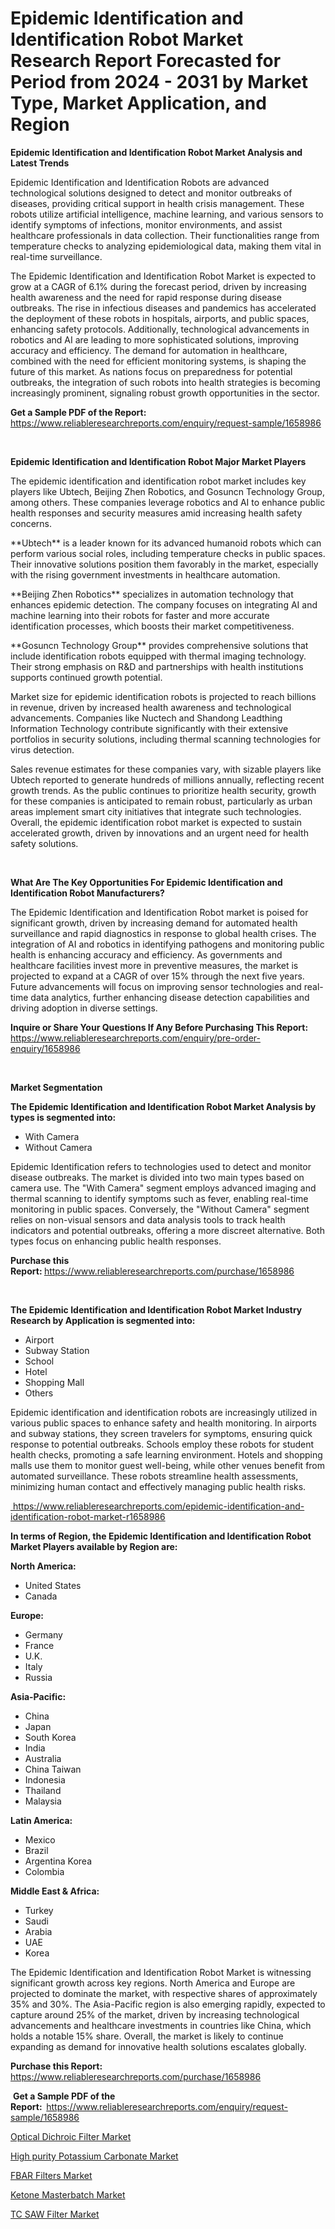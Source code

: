 <p><h1>Epidemic Identification and Identification Robot Market Research Report Forecasted for Period from 2024 -  2031 by Market Type, Market Application, and Region</h1></p><p><strong>Epidemic Identification and Identification Robot Market Analysis and Latest Trends</strong></p>
<p><p>Epidemic Identification and Identification Robots are advanced technological solutions designed to detect and monitor outbreaks of diseases, providing critical support in health crisis management. These robots utilize artificial intelligence, machine learning, and various sensors to identify symptoms of infections, monitor environments, and assist healthcare professionals in data collection. Their functionalities range from temperature checks to analyzing epidemiological data, making them vital in real-time surveillance.</p><p>The Epidemic Identification and Identification Robot Market is expected to grow at a CAGR of 6.1% during the forecast period, driven by increasing health awareness and the need for rapid response during disease outbreaks. The rise in infectious diseases and pandemics has accelerated the deployment of these robots in hospitals, airports, and public spaces, enhancing safety protocols. Additionally, technological advancements in robotics and AI are leading to more sophisticated solutions, improving accuracy and efficiency. The demand for automation in healthcare, combined with the need for efficient monitoring systems, is shaping the future of this market. As nations focus on preparedness for potential outbreaks, the integration of such robots into health strategies is becoming increasingly prominent, signaling robust growth opportunities in the sector.</p></p>
<p><strong>Get a Sample PDF of the Report:&nbsp;</strong> <a href="https://www.reliableresearchreports.com/enquiry/request-sample/1658986?utm_campaign=10&utm_medium=2&utm_source=Github&utm_content=ia&utm_term=28092024&utm_id=epidemic-identification-and-identification-robot">https://www.reliableresearchreports.com/enquiry/request-sample/1658986</a></p>
<p>&nbsp;</p>
<p><strong>Epidemic Identification and Identification Robot Major Market Players</strong></p>
<p><p>The epidemic identification and identification robot market includes key players like Ubtech, Beijing Zhen Robotics, and Gosuncn Technology Group, among others. These companies leverage robotics and AI to enhance public health responses and security measures amid increasing health safety concerns.</p><p>**Ubtech** is a leader known for its advanced humanoid robots which can perform various social roles, including temperature checks in public spaces. Their innovative solutions position them favorably in the market, especially with the rising government investments in healthcare automation.</p><p>**Beijing Zhen Robotics** specializes in automation technology that enhances epidemic detection. The company focuses on integrating AI and machine learning into their robots for faster and more accurate identification processes, which boosts their market competitiveness. </p><p>**Gosuncn Technology Group** provides comprehensive solutions that include identification robots equipped with thermal imaging technology. Their strong emphasis on R&D and partnerships with health institutions supports continued growth potential.</p><p>Market size for epidemic identification robots is projected to reach billions in revenue, driven by increased health awareness and technological advancements. Companies like Nuctech and Shandong Leadthing Information Technology contribute significantly with their extensive portfolios in security solutions, including thermal scanning technologies for virus detection.</p><p>Sales revenue estimates for these companies vary, with sizable players like Ubtech reported to generate hundreds of millions annually, reflecting recent growth trends. As the public continues to prioritize health security, growth for these companies is anticipated to remain robust, particularly as urban areas implement smart city initiatives that integrate such technologies. Overall, the epidemic identification robot market is expected to sustain accelerated growth, driven by innovations and an urgent need for health safety solutions.</p></p>
<p>&nbsp;</p>
<p><strong>What Are The Key Opportunities For Epidemic Identification and Identification Robot Manufacturers?</strong></p>
<p><p>The Epidemic Identification and Identification Robot market is poised for significant growth, driven by increasing demand for automated health surveillance and rapid diagnostics in response to global health crises. The integration of AI and robotics in identifying pathogens and monitoring public health is enhancing accuracy and efficiency. As governments and healthcare facilities invest more in preventive measures, the market is projected to expand at a CAGR of over 15% through the next five years. Future advancements will focus on improving sensor technologies and real-time data analytics, further enhancing disease detection capabilities and driving adoption in diverse settings.</p></p>
<p><strong>Inquire or Share Your Questions If Any Before Purchasing This Report:</strong> <a href="https://www.reliableresearchreports.com/enquiry/pre-order-enquiry/1658986?utm_campaign=10&utm_medium=2&utm_source=Github&utm_content=ia&utm_term=28092024&utm_id=epidemic-identification-and-identification-robot">https://www.reliableresearchreports.com/enquiry/pre-order-enquiry/1658986</a></p>
<p>&nbsp;</p>
<p><strong>Market Segmentation</strong></p>
<p><strong>The Epidemic Identification and Identification Robot Market Analysis by types is segmented into:</strong></p>
<p><ul><li>With Camera</li><li>Without Camera</li></ul></p>
<p><p>Epidemic Identification refers to technologies used to detect and monitor disease outbreaks. The market is divided into two main types based on camera use. The "With Camera" segment employs advanced imaging and thermal scanning to identify symptoms such as fever, enabling real-time monitoring in public spaces. Conversely, the "Without Camera" segment relies on non-visual sensors and data analysis tools to track health indicators and potential outbreaks, offering a more discreet alternative. Both types focus on enhancing public health responses.</p></p>
<p><strong>Purchase this Report:&nbsp;</strong><a href="https://www.reliableresearchreports.com/purchase/1658986?utm_campaign=10&utm_medium=2&utm_source=Github&utm_content=ia&utm_term=28092024&utm_id=epidemic-identification-and-identification-robot">https://www.reliableresearchreports.com/purchase/1658986</a></p>
<p>&nbsp;</p>
<p><strong>The Epidemic Identification and Identification Robot Market Industry Research by Application is segmented into:</strong></p>
<p><ul><li>Airport</li><li>Subway Station</li><li>School</li><li>Hotel</li><li>Shopping Mall</li><li>Others</li></ul></p>
<p><p>Epidemic identification and identification robots are increasingly utilized in various public spaces to enhance safety and health monitoring. In airports and subway stations, they screen travelers for symptoms, ensuring quick response to potential outbreaks. Schools employ these robots for student health checks, promoting a safe learning environment. Hotels and shopping malls use them to monitor guest well-being, while other venues benefit from automated surveillance. These robots streamline health assessments, minimizing human contact and effectively managing public health risks.</p></p>
<p><a href="https://www.reliableresearchreports.com/epidemic-identification-and-identification-robot-market-r1658986?utm_campaign=10&utm_medium=2&utm_source=Github&utm_content=ia&utm_term=28092024&utm_id=epidemic-identification-and-identification-robot">&nbsp;https://www.reliableresearchreports.com/epidemic-identification-and-identification-robot-market-r1658986</a></p>
<p><strong>In terms of Region, the Epidemic Identification and Identification Robot Market Players available by Region are:</strong></p>
<p>
    <p> <strong> North America: </strong>
        <ul>
            <li>United States</li>
            <li>Canada</li>
        </ul>
        </p> 
    <p> <strong> Europe: </strong>
        <ul>
            <li>Germany</li>
            <li>France</li>
            <li>U.K.</li>
            <li>Italy</li>
            <li>Russia</li>
        </ul>
        </p> 
    <p> <strong> Asia-Pacific: </strong>
        <ul>
            <li>China</li>
            <li>Japan</li>
            <li>South Korea</li>
            <li>India</li>
            <li>Australia</li>
            <li>China Taiwan</li>
            <li>Indonesia</li>
            <li>Thailand</li>
            <li>Malaysia</li>
        </ul>
        </p> 
    <p> <strong> Latin America: </strong>
        <ul>
            <li>Mexico</li>
            <li>Brazil</li>
            <li>Argentina Korea</li>
            <li>Colombia</li>
        </ul>
        </p> 
    <p> <strong> Middle East & Africa: </strong>
        <ul>
            <li>Turkey</li>
            <li>Saudi</li>
            <li>Arabia</li>
            <li>UAE</li>
            <li>Korea</li>
        </ul>
    </p>
    </p>
<p><p>The Epidemic Identification and Identification Robot Market is witnessing significant growth across key regions. North America and Europe are projected to dominate the market, with respective shares of approximately 35% and 30%. The Asia-Pacific region is also emerging rapidly, expected to capture around 25% of the market, driven by increasing technological advancements and healthcare investments in countries like China, which holds a notable 15% share. Overall, the market is likely to continue expanding as demand for innovative health solutions escalates globally.</p></p>
<p><strong>Purchase this Report: </strong><a href="https://www.reliableresearchreports.com/purchase/1658986?utm_campaign=10&utm_medium=2&utm_source=Github&utm_content=ia&utm_term=28092024&utm_id=epidemic-identification-and-identification-robot">https://www.reliableresearchreports.com/purchase/1658986</a></p>
<p>&nbsp;<strong>Get a Sample PDF of the Report:&nbsp;&nbsp;</strong><a href="https://www.reliableresearchreports.com/enquiry/request-sample/1658986?utm_campaign=10&utm_medium=2&utm_source=Github&utm_content=ia&utm_term=28092024&utm_id=epidemic-identification-and-identification-robot">https://www.reliableresearchreports.com/enquiry/request-sample/1658986</a></p>
<p><strong></strong></p>
<p><p><a href="https://issuu.com/reportprime-2/docs/optical-dichroic-filter-market-size_49323950648c96?utm_campaign=10&utm_medium=2&utm_source=Github&utm_content=ia&utm_term=28092024&utm_id=epidemic-identification-and-identification-robot">Optical Dichroic Filter Market</a></p><p><a href="https://github.com/ygfu6u/Market-Research-Report-List-1/blob/main/high-purity-potassium-carbonate-market.md?utm_campaign=10&utm_medium=2&utm_source=Github&utm_content=ia&utm_term=28092024&utm_id=epidemic-identification-and-identification-robot">High purity Potassium Carbonate Market</a></p><p><a href="https://www.linkedin.com/pulse/fbar-filters-market-industry-trends-forecast-period-from-2024-4qvqc?trackingId=IAC9%2FLWvR0itm1NwWj2dog%3D%3D&utm_campaign=10&utm_medium=2&utm_source=Github&utm_content=ia&utm_term=28092024&utm_id=epidemic-identification-and-identification-robot">FBAR Filters Market</a></p><p><a href="https://github.com/JubayerMia832/Market-Research-Report-List-1/blob/main/ketone-masterbatch-market.md?utm_campaign=10&utm_medium=2&utm_source=Github&utm_content=ia&utm_term=28092024&utm_id=epidemic-identification-and-identification-robot">Ketone Masterbatch Market</a></p><p><a href="https://www.linkedin.com/pulse/how-regional-markets-adapting-tc-saw-filter-market-innovations-ba9tc?trackingId=vaSw4Yi4QbqJxZJctu2oaA%3D%3D&utm_campaign=10&utm_medium=2&utm_source=Github&utm_content=ia&utm_term=28092024&utm_id=epidemic-identification-and-identification-robot">TC SAW Filter Market</a></p></p>